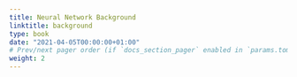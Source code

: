 ```yaml
---
title: Neural Network Background
linktitle: background
type: book
date: "2021-04-05T00:00:00+01:00"
# Prev/next pager order (if `docs_section_pager` enabled in `params.toml`)
weight: 2
---
```


